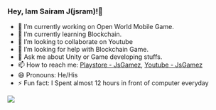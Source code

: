 ### Hey, Iam Sairam J(jsram)!👋



- 🔭 I’m currently working on Open World Mobile Game.
- 🌱 I’m currently learning Blockchain.
- 👯 I’m looking to collaborate on Youtube
- 🤔 I’m looking for help with Blockchain Game.
- 💬 Ask me about Unity or Game developing stuffs.
- 📫 How to reach me: [Playstore - JsGamez](https://play.google.com/store/apps/dev?id=7598574006580555672), [Youtube - JsGamez](https://www.youtube.com/@jsgamez7u7/featured)
- 😄 Pronouns: He/His
- ⚡ Fun fact: I Spent almost 12 hours in front of computer everyday

<img src="https://github-readme-stats.vercel.app/api?username=jsram7u7&&show_icons=true&title_color=ffffff&icon_color=bb2acf&text_color=daf7dc&bg_color=151515">
